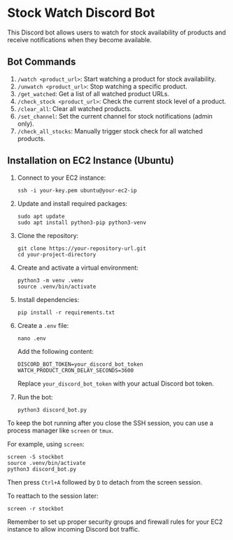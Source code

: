 # Stock Watch Discord Bot

This Discord bot allows users to watch for stock availability of products and receive notifications when they become available.

## Bot Commands

1. `/watch <product_url>`: Start watching a product for stock availability.
2. `/unwatch <product_url>`: Stop watching a specific product.
3. `/get_watched`: Get a list of all watched product URLs.
4. `/check_stock <product_url>`: Check the current stock level of a product.
5. `/clear_all`: Clear all watched products.
6. `/set_channel`: Set the current channel for stock notifications (admin only).
7. `/check_all_stocks`: Manually trigger stock check for all watched products.

## Installation on EC2 Instance (Ubuntu)

1. Connect to your EC2 instance:
   ```
   ssh -i your-key.pem ubuntu@your-ec2-ip
   ```

2. Update and install required packages:
   ```
   sudo apt update
   sudo apt install python3-pip python3-venv
   ```

3. Clone the repository:
   ```
   git clone https://your-repository-url.git
   cd your-project-directory
   ```

4. Create and activate a virtual environment:
   ```
   python3 -m venv .venv
   source .venv/bin/activate
   ```

5. Install dependencies:
   ```
   pip install -r requirements.txt
   ```

6. Create a `.env` file:
   ```
   nano .env
   ```
   Add the following content:
   ```
   DISCORD_BOT_TOKEN=your_discord_bot_token
   WATCH_PRODUCT_CRON_DELAY_SECONDS=3600
   ```
   Replace `your_discord_bot_token` with your actual Discord bot token.

7. Run the bot:
   ```
   python3 discord_bot.py
   ```

To keep the bot running after you close the SSH session, you can use a process manager like `screen` or `tmux`.

For example, using `screen`:
```
screen -S stockbot
source .venv/bin/activate
python3 discord_bot.py
```
Then press `Ctrl+A` followed by `D` to detach from the screen session.

To reattach to the session later:
```
screen -r stockbot
```

Remember to set up proper security groups and firewall rules for your EC2 instance to allow incoming Discord bot traffic.